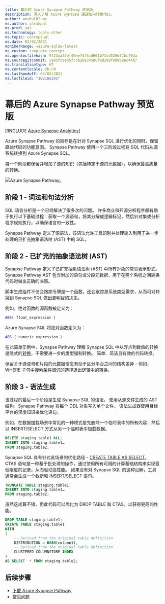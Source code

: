 ```yaml
---
title: 幕后的 Azure Synapse Pathway 预览版。
description: 深入了解 Azure Synapse 通道如何转换代码。
author: anshul82-ms
ms.author: anrampal
ms.prod: sql
ms.technology: tools-other
ms.topic: conceptual
ms.date: 03/02/2021
monikerRange: =azure-sqldw-latest
ms.custom: template-concept
ms.openlocfilehash: 9f23aa23ef40ee7df5ad601b73ad526df7bcf0da
ms.sourcegitcommit: ca81fc9e45fccb26934580f6d299feb0b8ec44b7
ms.translationtype: HT
ms.contentlocale: zh-CN
ms.lasthandoff: 03/05/2021
ms.locfileid: "102186295"
---
```

# <a name="azure-synapse-pathway-preview-behind-the-scenes"></a>幕后的 Azure Synapse Pathway 预览版
[!INCLUDE [Azure Synapse Analytics](../../includes/applies-to-version/asa.md)]

Azure Synapse Pathway 的目标是在针对 Synapse SQL 进行优化的同时，保留原始代码的功能意图。 Synapse Pathway 使用一个三阶段过程将 SQL 代码从源系统转换到 Azure Synapse SQL。

每一个阶段都保留并增加了源的知识（包括特定于源的元数据），以确保最高质量的转换。

 ![Azure Synapse Pathway。](./media/synapse-pathway-behind-the-scenes/behind-the-scene.png)

## <a name="stage-1--lexing-and-parsing"></a>阶段 1 - 词法和句法分析

SQL 语言分析是一个已经解决了很多次的问题。 许多商业和开源分析程序都有助于执行以下基础过程：获取一个源语句，将其分解成逻辑标记，然后针对集或分析程序规则执行，以确保语言的一致性。 

Synapse Pathway 定义了源语法，该语法允许工具识别并处理输入到用于进一步处理的已扩充抽象语法树 (AST) 中的 SQL。 

## <a name="stage-2---augmented-abstract-syntax-tree-ast"></a>阶段 2 - 已扩充的抽象语法树 (AST)

Synapse Pathway 定义了已扩充抽象语法树 (AST) 中所有对象的常见表示形式。 Synapse Pathway AST 包含附加的语句或分段元数据，用于在两个系统之间转换代码时做出正确的决策。

脚本生成组件不仅会跟踪令牌是一个函数，还会跟踪源系统类型需求，从而可对转换到 Synapse SQL 做出更明智的决策。

例如，绝对函数的源函数被定义为：

```sql  
ABS( float_expression ) 
```

Azure Synapse SQL 将绝对函数定义为：

```sql  
ABS ( numeric_expression )  
```

在此简单示例中，Synapse Pathway 理解 Synapse SQL 中从浮点到数值的转换是隐式的[转换](../../t-sql/functions/cast-and-convert-transact-sql.md?view=azure-sqldw-latest&preserve-view=true#implicit-conversions)，不需要进一步的类型强制转换。 简单、简洁且有效的代码转换。

保留关于源语句和片段的元数据信息有助于区分平台之间的结构差异 - 例如，WHERE 子句中搜索条件谓词的选择退出逻辑中的转换。

## <a name="stage-3---syntax-generation"></a>阶段 3 - 语法生成

该过程的最后一个阶段是生成 Synapse SQL 的语法。 使用从源文件生成的 AST 结构，Synapse Pathway 将每个 DDL 对象写入单个文件。 语法生成器使用目标平台的深度知识来优化语句。

例如，在数据加载场景中常见的一种模式是先删除一个临时表中的所有内容，然后以 INSERT/SELECT 方式从另一个临时表中加载数据。

```sql  
DELETE staging.table1 ALL;
INSERT INTO staging.table1…
FROM staging.table2;
```

Synapse SQL 具有针对此场景的优化路径 - [CREATE TABLE AS SELECT](/azure/synapse-analytics/sql-data-warehouse/sql-data-warehouse-develop-ctas)。 CTAS 语句是一种基于批处理的操作，通过使用所有可用的计算基础结构来实现最低限度的记录，从而驱动高性能。 如果没有对 Synapse SQL 的这种见解，工具通常会生成一个截断和 INSERT/SELECT 语句。

```sql  
TRUNCATE TABLE staging.table1;
INSERT INTO staging.table1…
FROM staging.table2;
```

虽然这尚算不错，但此代码可以优化为 DROP TABLE 和 CTAS，以获得更高的性能。

```sql  
DROP TABLE staging.table1;
CREATE TABLE staging.table1
WITH
(
    -- Derived from the original table definition 
    DISTRIBUTION = HASH(column1),
    -- Derived from the original table definition
    CLUSTERED COLUMNSTORE INDEX
)
AS SELECT  * FROM staging.table2;
```

## <a name="next-steps"></a>后续步骤

- [下载 Azure Synapse Pathway](synapse-pathway-download.md)
- [常见问题](pathway-faq.md)

